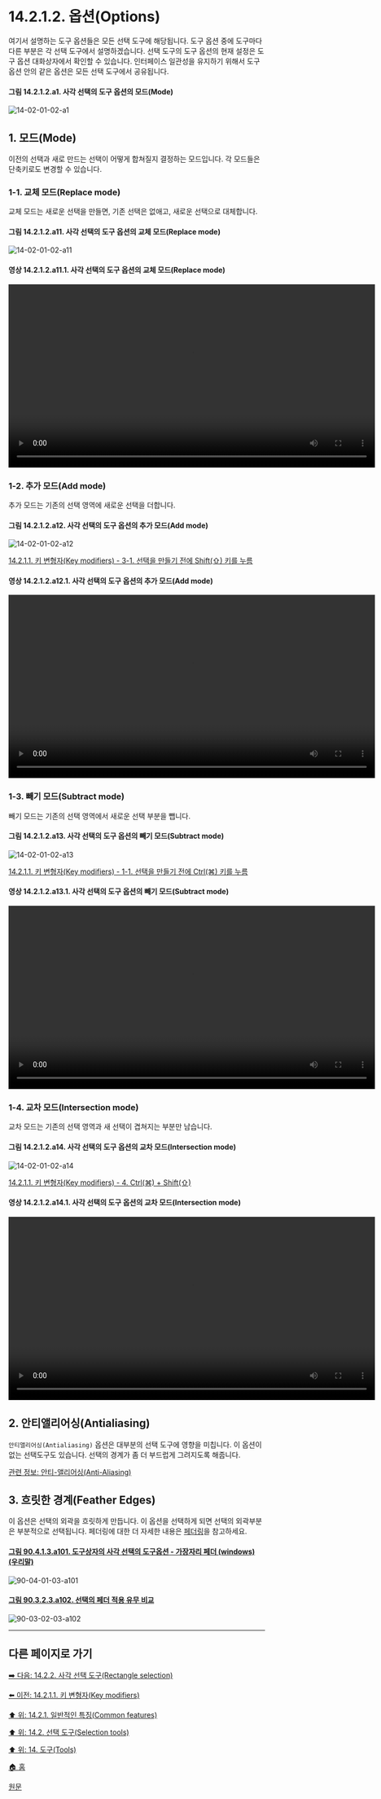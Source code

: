 # 14.2.1.2. 옵션(Options)
여기서 설명하는 도구 옵션들은 모든 선택 도구에 해당됩니다. 도구 옵션 중에 도구마다 다른 부분은 각 선택 도구에서 설명하겠습니다. 선택 도구의 도구 옵션의 현재 설정은 도구 옵션 대화상자에서 확인할 수 있습니다. 인터페이스 일관성을 유지하기 위해서 도구 옵션 안의 같은 옵션은 모든 선택 도구에서 공유됩니다.

<a id="14-02-01-02-a1"></a>

#### 그림 14.2.1.2.a1. 사각 선택의 도구 옵션의 모드(Mode)
![14-02-01-02-a1](https://github.com/wonder13662/gimp/assets/15767104/35614f01-fe28-44ce-b6a0-201528e723ac)

## 1. 모드(Mode)
이전의 선택과 새로 만드는 선택이 어떻게 합쳐질지 결정하는 모드입니다. 각 모드들은 단축키로도 변경할 수 있습니다.

### 1-1. 교체 모드(Replace mode)
교체 모드는 새로운 선택을 만들면, 기존 선택은 없애고, 새로운 선택으로 대체합니다.

<a id="14-02-01-02-a11"></a>

#### 그림 14.2.1.2.a11. 사각 선택의 도구 옵션의 교체 모드(Replace mode)
![14-02-01-02-a11](https://github.com/wonder13662/gimp/assets/15767104/eb9536c0-2c03-42f3-bab0-29d1cf798419)

#### 영상 14.2.1.2.a11.1. 사각 선택의 도구 옵션의 교체 모드(Replace mode)
<video controls="controls" width="720" src="https://github.com/wonder13662/gimp/assets/15767104/689891a7-3d46-4166-8f99-3fb1d5e49e5d"></video>

### 1-2. 추가 모드(Add mode)
추가 모드는 기존의 선택 영역에 새로운 선택을 더합니다.

<a id="14-02-01-02-a12"></a>

#### 그림 14.2.1.2.a12. 사각 선택의 도구 옵션의 추가 모드(Add mode)
![14-02-01-02-a12](https://github.com/wonder13662/gimp/assets/15767104/d6c443b3-db84-44f7-a59c-22ae5468ad94)

[14.2.1.1. 키 변형자(Key modifiers) - 3-1. 선택을 만들기 전에 Shift(⇧) 키를 누름](./14-02-01-01-key_modifiers.md#14-02-01-01-s3-01)

#### 영상 14.2.1.2.a12.1. 사각 선택의 도구 옵션의 추가 모드(Add mode)
<video controls="controls" width="720" src="https://github.com/wonder13662/gimp/assets/15767104/b6c52f95-745d-4515-90c3-e7fcee4c7933"></video>

### 1-3. 빼기 모드(Subtract mode)
빼기 모드는 기존의 선택 영역에서 새로운 선택 부분을 뺍니다.

<a id="14-02-01-02-a13"></a>

#### 그림 14.2.1.2.a13. 사각 선택의 도구 옵션의 빼기 모드(Subtract mode)
![14-02-01-02-a13](https://github.com/wonder13662/gimp/assets/15767104/2ff1944e-3ec9-4e97-a615-b651abc40e86)

[14.2.1.1. 키 변형자(Key modifiers) - 1-1. 선택을 만들기 전에 Ctrl(⌘) 키를 누름](./14-02-01-01-key_modifiers.md#14-02-01-01-s1-01)

#### 영상 14.2.1.2.a13.1. 사각 선택의 도구 옵션의 빼기 모드(Subtract mode)
<video controls="controls" width="720" src="https://github.com/wonder13662/gimp/assets/15767104/8a5b915b-4c1b-4416-aad7-9811921e65cb"></video>

### 1-4. 교차 모드(Intersection mode)
교차 모드는 기존의 선택 영역과 새 선택이 겹쳐지는 부분만 남습니다.

<a id="14-02-01-02-a14"></a>

#### 그림 14.2.1.2.a14. 사각 선택의 도구 옵션의 교차 모드(Intersection mode)
![14-02-01-02-a14](https://github.com/wonder13662/gimp/assets/15767104/73d11f69-c6a5-4c39-98a1-45156910f310)

[14.2.1.1. 키 변형자(Key modifiers) - 4. Ctrl(⌘) + Shift(⇧)](./14-02-01-01-key_modifiers.md#14-02-01-01-s4)

#### 영상 14.2.1.2.a14.1. 사각 선택의 도구 옵션의 교차 모드(Intersection mode)
<video controls="controls" width="720" src="https://github.com/wonder13662/gimp/assets/15767104/67d1e7ff-9c59-4e43-9358-3426ce7b8583"></video>

## 2. 안티앨리어싱(Antialiasing)
`안티앨리어싱(Antialiasing)` 옵션은 대부분의 선택 도구에 영향을 미칩니다. 이 옵션이 없는 선택도구도 있습니다. 선택의 경계가 좀 더 부드럽게 그려지도록 해줍니다.

[관련 정보: 안티-앨리어싱(Anti-Aliasing)](./19-glossaryx-Anti-Aliasing.md)

[comment]: <> (TODO 이 옵션을 비활성화할 수 없습니다. 이유가 뭘까요?)

## 3. 흐릿한 경계(Feather Edges)
이 옵션은 선택의 외곽을 흐릿하게 만듭니다. 이 옵션을 선택하게 되면 선택의 외곽부분은 부분적으로 선택됩니다. 페더링에 대한 더 자세한 내용은 [페더링](./07-01-01-feathering.md)을 참고하세요.

<a id="90-04-01-03-a101"></a>

#### [그림 90.4.1.3.a101. 도구상자의 사각 선택의 도구옵션 - 가장자리 페더 (windows) (우리말)](./90-04-01-03-rectangle_select.md#90-04-01-03-a101)
![90-04-01-03-a101](https://github.com/wonder13662/gimp/assets/15767104/1a24855f-3c21-42de-8d18-9b7630121395)

<a id="90-03-02-03-a102"></a>

#### [그림 90.3.2.3.a102. 선택의 페더 적용 유무 비교](./90-03-02-03-rectangle_select.md#90-03-02-03-a102)
![90-03-02-03-a102](https://github.com/wonder13662/gimp/assets/15767104/654431dd-7223-489f-8f89-392116226b34)

***

## 다른 페이지로 가기

[➡️ 다음: 14.2.2. 사각 선택 도구(Rectangle selection)](./14-02-02-rectangle-selection.md)

[⬅️ 이전: 14.2.1.1. 키 변형자(Key modifiers)](./14-02-01-01-key_modifiers.md)

[⬆️ 위: 14.2.1. 일반적인 특징(Common features)](./14-02-01-00-common-features.md)

[⬆️ 위: 14.2. 선택 도구(Selection tools)](./14-02-00-selection-tools.md)

[⬆️ 위: 14. 도구(Tools)](./14-00-tools.md)

[🏠 홈](./00-home.md)

[원문](https://docs.gimp.org/2.10/ko/gimp-tools-selection.html#gimp-tool-select-options)